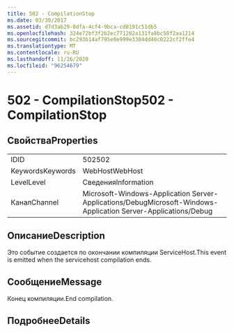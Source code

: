 ```yaml
---
title: 502 - CompilationStop
ms.date: 03/30/2017
ms.assetid: d7d3ab29-0dfa-4cf4-9bca-cd8191c51db5
ms.openlocfilehash: 324e72bf3f2b2ec771202a131fa8bc58f2aa1214
ms.sourcegitcommit: bc293b14af795e0e999e3304dd40c0222cf2ffe4
ms.translationtype: MT
ms.contentlocale: ru-RU
ms.lasthandoff: 11/26/2020
ms.locfileid: "96254679"
---
```

# <a name="502---compilationstop"></a><span data-ttu-id="c4275-102">502 - CompilationStop</span><span class="sxs-lookup"><span data-stu-id="c4275-102">502 - CompilationStop</span></span>

## <a name="properties"></a><span data-ttu-id="c4275-103">Свойства</span><span class="sxs-lookup"><span data-stu-id="c4275-103">Properties</span></span>  
  
|||  
|-|-|  
|<span data-ttu-id="c4275-104">ID</span><span class="sxs-lookup"><span data-stu-id="c4275-104">ID</span></span>|<span data-ttu-id="c4275-105">502</span><span class="sxs-lookup"><span data-stu-id="c4275-105">502</span></span>|  
|<span data-ttu-id="c4275-106">Keywords</span><span class="sxs-lookup"><span data-stu-id="c4275-106">Keywords</span></span>|<span data-ttu-id="c4275-107">WebHost</span><span class="sxs-lookup"><span data-stu-id="c4275-107">WebHost</span></span>|  
|<span data-ttu-id="c4275-108">Level</span><span class="sxs-lookup"><span data-stu-id="c4275-108">Level</span></span>|<span data-ttu-id="c4275-109">Сведения</span><span class="sxs-lookup"><span data-stu-id="c4275-109">Information</span></span>|  
|<span data-ttu-id="c4275-110">Канал</span><span class="sxs-lookup"><span data-stu-id="c4275-110">Channel</span></span>|<span data-ttu-id="c4275-111">Microsoft-Windows-Application Server-Applications/Debug</span><span class="sxs-lookup"><span data-stu-id="c4275-111">Microsoft-Windows-Application Server-Applications/Debug</span></span>|  
  
## <a name="description"></a><span data-ttu-id="c4275-112">Описание</span><span class="sxs-lookup"><span data-stu-id="c4275-112">Description</span></span>  

 <span data-ttu-id="c4275-113">Это событие создается по окончании компиляции ServiceHost.</span><span class="sxs-lookup"><span data-stu-id="c4275-113">This event is emitted when the servicehost compilation ends.</span></span>  
  
## <a name="message"></a><span data-ttu-id="c4275-114">Сообщение</span><span class="sxs-lookup"><span data-stu-id="c4275-114">Message</span></span>  

 <span data-ttu-id="c4275-115">Конец компиляции.</span><span class="sxs-lookup"><span data-stu-id="c4275-115">End compilation.</span></span>  
  
## <a name="details"></a><span data-ttu-id="c4275-116">Подробнее</span><span class="sxs-lookup"><span data-stu-id="c4275-116">Details</span></span>
